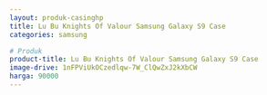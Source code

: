 ```yaml
---
layout: produk-casinghp
title: Lu Bu Knights Of Valour Samsung Galaxy S9 Case
categories: samsung

# Produk
product-title: Lu Bu Knights Of Valour Samsung Galaxy S9 Case
image-drive: 1nFPViUkOCzedlqw-7W_ClQwZxJ2kXbCW
harga: 90000
---
```

